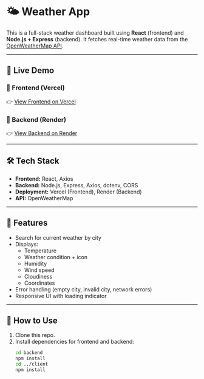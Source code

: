 # 🌤️ Weather App

This is a full-stack weather dashboard built using **React** (frontend) and **Node.js + Express** (backend). It fetches real-time weather data from the [OpenWeatherMap API](https://openweathermap.org/api).

---

## 🚀 Live Demo

### 🔗 Frontend (Vercel)
👉 [View Frontend on Vercel](https://your-vercel-url.vercel.app)

### 🔗 Backend (Render)
👉 [View Backend on Render](https://your-render-url.onrender.com/weather?city=London)

---

## 🛠️ Tech Stack

- **Frontend:** React, Axios
- **Backend:** Node.js, Express, Axios, dotenv, CORS
- **Deployment:** Vercel (Frontend), Render (Backend)
- **API:** OpenWeatherMap

---

## 🧩 Features

- Search for current weather by city
- Displays:
  - Temperature
  - Weather condition + icon
  - Humidity
  - Wind speed
  - Cloudiness
  - Coordinates
- Error handling (empty city, invalid city, network errors)
- Responsive UI with loading indicator

---

## 📝 How to Use

1. Clone this repo.
2. Install dependencies for frontend and backend:
   ```bash
   cd backend
   npm install
   cd ../client
   npm install
